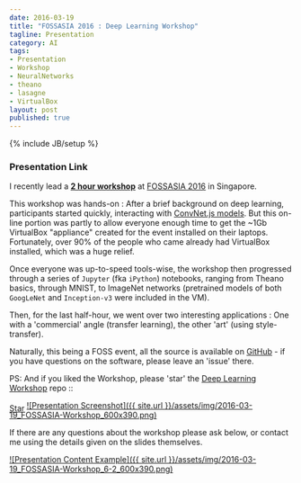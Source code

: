```yaml
---
date: 2016-03-19
title: "FOSSASIA 2016 : Deep Learning Workshop"
tagline: Presentation
category: AI
tags:
- Presentation
- Workshop
- NeuralNetworks
- theano
- lasagne
- VirtualBox
layout: post
published: true
---
```

{% include JB/setup %}


### Presentation Link

I recently lead a <strong><a href="http://redcatlabs.com/2016-03-19_FOSSASIA-Workshop/" target="_blank">2 hour workshop</a></strong> 
at [FOSSASIA 2016](http://2016.fossasia.org/) in Singapore.

This workshop was hands-on : After a brief background on deep learning, 
participants started quickly, interacting with <a href="http://convnetjs.com/" target="_blank">ConvNet.js models</a>.  But 
this on-line portion was partly to allow everyone enough time to get the ~1Gb VirtualBox "appliance" created for the event 
installed on their laptops.  Fortunately, over 90% of the people who came already had VirtualBox installed, which 
was a huge relief.

Once everyone was up-to-speed tools-wise, the workshop then progressed through a series of 
```Jupyter``` (fka ```iPython```) notebooks, ranging from Theano basics, through MNIST, to ImageNet networks 
(pretrained models of both ```GoogLeNet``` and ```Inception-v3``` were included in the VM).

Then, for the last half-hour, we went over two interesting applications : One with a
'commercial' angle (transfer learning), the other 'art' (using style-transfer).

Naturally, this being a FOSS event, all the source is available 
on <a href="https://github.com/mdda/deep-learning-workshop" target="_blank">GitHub</a> - 
if you have questions on the software, please leave an 'issue' there.

PS:  And if you liked the Workshop, please 'star' the <a href="https://github.com/mdda/deep-learning-workshop" target="_blank">Deep Learning Workshop</a> repo ::
<!-- From :: https://buttons.github.io/ -->
<!-- Place this tag where you want the button to render. -->
<span style="position:relative;top:5px;">
<a aria-label="Star mdda/deep-learning-workshop on GitHub" data-count-aria-label="# stargazers on GitHub" data-count-api="/repos/mdda/deep-learning-workshop#stargazers_count" data-count-href="/mdda/deep-learning-workshop/stargazers" data-icon="octicon-star" href="https://github.com/mdda/deep-learning-workshop" class="github-button">Star</a>
<!-- Place this tag right after the last button or just before your close body tag. -->
<script async defer id="github-bjs" src="https://buttons.github.io/buttons.js"></script>
</span>

<a href="http://redcatlabs.com/2016-03-19_FOSSASIA-Workshop/" target="_blank">
![Presentation Screenshot]({{ site.url }}/assets/img/2016-03-19_FOSSASIA-Workshop_600x390.png)
</a>

If there are any questions about the workshop please ask below, 
or contact me using the details given on the slides themselves.

<a href="http://redcatlabs.com/2016-03-19_FOSSASIA-Workshop/#/6/2" target="_blank">
![Presentation Content Example]({{ site.url }}/assets/img/2016-03-19_FOSSASIA-Workshop_6-2_600x390.png)
</a>


